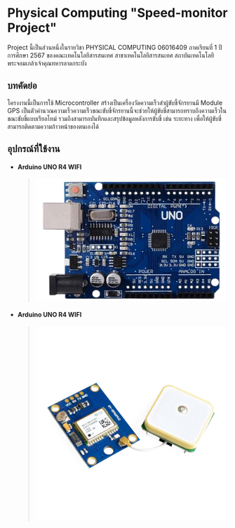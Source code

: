 # Physical Computing "Speed-monitor Project"
Project นี้เป็นส่วนหนึ่งในรายวิชา PHYSICAL COMPUTING 06016409 ภาคเรียนที่ 1 ปีการศึกษา 2567 ของคณะเทคโนโลยีสารสนเทศ สาขาเทคโนโลยีสารสนเทศ สถาบันเทคโนโลยีพระจอมเกล้าเจ้าคุณทหารลาดกระบัง
## บทคัดย่อ
โครงงานนี้เป็นการใช้ Microcontroller สร้างเป็นเครื่องวัดความเร็วสำผู้ขับขี้จักรยานมี Module GPS เป็นตัวคำนวณความเร็วความเร็วขณะขับขี่จักรยานนี้จะช่วยให้ผู้ขับขี่สามารถทราบถึงความเร็วในขณะขับขี่แบบเรียลไทม์ รวมถึงสามารถบันทึกและสรุปข้อมูลหลังการขับขี่ เช่น ระยะทาง เพื่อให้ผู้ขับขี่สามารถติดตามความก้าวหน้าของตนเองได้
## อุปกรณ์ที่ใช้งาน
  * #### Arduino UNO R4 WIFI
    > ![Arduino Uno Screenshot](https://github.com/pprwf/PhyCom-Project__LightIntensityAlarm__/blob/main/Picture/Arduino%20Uno.png "Arduino Uno")
  * #### Arduino UNO R4 WIFI
    > ![GPS Screenshot](https://github.com/66070291/Speed-monitor/blob/main/Picture/gps.jpg "Arduino Uno")
